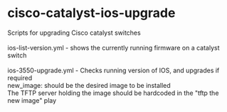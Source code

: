 # cisco-catalyst-ios-upgrade
Scripts for upgrading Cisco catalyst switches<br>
<br>
ios-list-version.yml - shows the currently running firmware on a catalyst switch<br>
<br>
ios-3550-upgrade.yml - Checks running version of IOS, and upgrades if required<br>
new_image: should be the desired image to be installed<br>
The TFTP server holding the image should be hardcoded in the "tftp the new image" play<br>
<br>

